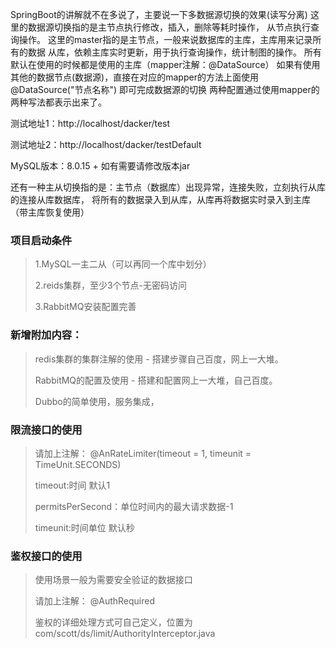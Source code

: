 SpringBoot的讲解就不在多说了，主要说一下多数据源切换的效果(读写分离)
这里的数据源切换指的是主节点执行修改，插入，删除等耗时操作，
从节点执行查询操作。
这里的master指的是主节点，一般来说数据库的主库，主库用来记录所有的数据
从库，依赖主库实时更新，用于执行查询操作，统计制图的操作。
所有默认在使用的时候都是使用的主库（mapper注解：@DataSource）
如果有使用其他的数据节点(数据源)，直接在对应的mapper的方法上面使用@DataSource("节点名称")  即可完成数据源的切换
两种配置通过使用mapper的两种写法都表示出来了。

测试地址1：http://localhost/dacker/test

测试地址2：http://localhost/dacker/testDefault

MySQL版本：8.0.15 + 如有需要请修改版本jar



还有一种主从切换指的是：主节点（数据库）出现异常，连接失败，立刻执行从库的连接从库数据库，
将所有的数据录入到从库，从库再将数据实时录入到主库（带主库恢复使用）


### 项目启动条件
>1.MySQL一主二从（可以再同一个库中划分）
>
>2.reids集群，至少3个节点-无密码访问
>
>3.RabbitMQ安装配置完善


### 新增附加内容：
> redis集群的集群注解的使用   -   搭建步骤自己百度，网上一大堆。
>
> RabbitMQ的配置及使用  -  搭建和配置网上一大堆，自己百度。
>
> Dubbo的简单使用，服务集成，
>
>
>
>
>
>


### 限流接口的使用
>请加上注解： @AnRateLimiter(timeout = 1, timeunit = TimeUnit.SECONDS)
>
>timeout:时间 默认1
>
>permitsPerSecond：单位时间内的最大请求数据-1
>
>timeunit:时间单位 默认秒
>
### 鉴权接口的使用
>使用场景一般为需要安全验证的数据接口
>
>请加上注解： @AuthRequired
>
>鉴权的详细处理方式可自己定义，位置为 com/scott/ds/limit/AuthorityInterceptor.java
>